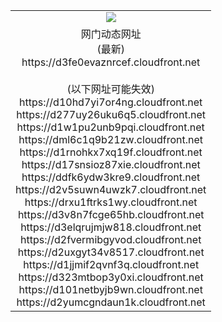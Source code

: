 ﻿<table>
  <tr></tr>
  <tr><td colspan=2 align=center><img src="https://d3fe0evaznrcef.cloudfront.net/Up/oGate.jpg" /></td></tr>
  <tr><td colspan=2 align=center>网门动态网址<br/>(最新)
<br>https://d3fe0evaznrcef.cloudfront.net
<br/><br/>(以下网址可能失效)
<br>https://d10hd7yi7or4ng.cloudfront.net
<br>https://d277uy26uku6q5.cloudfront.net
<br>https://d1w1pu2unb9pqi.cloudfront.net
<br>https://dml6c1q9b21zw.cloudfront.net
<br>https://d1rnohkx7xq19f.cloudfront.net
<br>https://d17snsioz87xie.cloudfront.net
<br>https://ddfk6ydw3kre9.cloudfront.net
<br>https://d2v5suwn4uwzk7.cloudfront.net
<br>https://drxu1ftrks1wy.cloudfront.net
<br>https://d3v8n7fcge65hb.cloudfront.net
<br>https://d3elqrujmjw818.cloudfront.net
<br>https://d2fvermibgyvod.cloudfront.net
<br>https://d2uxgyt34v8517.cloudfront.net
<br>https://d1jjmif2qvnf3q.cloudfront.net
<br>https://d323mtbop3y0xi.cloudfront.net
<br>https://d101netbyjb9wn.cloudfront.net
<br>https://d2yumcgndaun1k.cloudfront.net
    </td>
  </tr>
</table>
